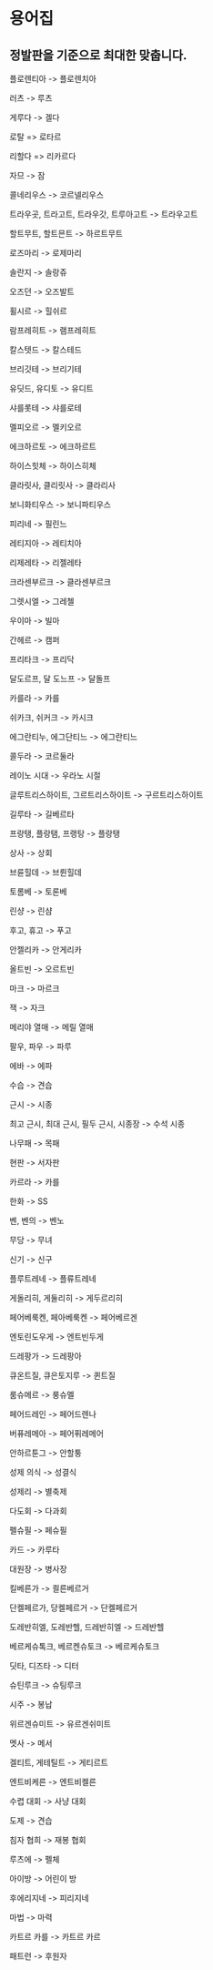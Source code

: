 # 용어집

## 정발판을 기준으로 최대한 맞춥니다. 

플로렌티아 -> 플로렌치아 

러츠 -> 루츠

게루다 -> 겔다

로탈 => 로타르

리할다 => 리카르다

자므 -> 잠

콜네리우스 -> 코르넬리우스

트라우곳, 트라고트, 트라우갓, 트루아고트 -> 트라우고트

할트무트, 할트믄트 -> 하르트무트

로즈마리 -> 로제마리

솔란지 -> 솔랑쥬

오즈던 -> 오즈발트

휠시르 -> 힐쉬르

람프레히트 -> 램프레히트

칼스텟드 -> 칼스테드 

브리깃테 -> 브리기테

유딧드, 유디토 -> 유디트

샤를롯테 -> 샤를로테

멜피오르 -> 멜키오르

에크하르토 -> 에크하르트

하이스힛체 -> 하이스히체

클라릿사, 클리릿사 -> 클라리사

보니화티우스 -> 보니파티우스

피리네 -> 필린느

레티지아 -> 레티치아

리제레타 -> 리젤레타

크라센부르크 -> 클라센부르크

그렛시엘 -> 그레첼

우이마 -> 빌마

간헤르 -> 캠퍼

프리타크 -> 프리닥

달도르프, 달 도느프 -> 달돌프 

카를라 -> 카를

쉬카크, 쉬커크 -> 카시크

에그란티누, 에그단티느 -> 에그란티느

콜두라 -> 코르둘라

레이노 시대 -> 우라노 시절

글루트리스하이트, 그르트리스하이트 -> 구르트리스하이트

길루타 -> 길베르타 

프랑탱, 플랑탬, 프랭탕 -> 플랑탱

상사 -> 상회

브륜힐데 -> 브륀힐데

토롬베 -> 토론베

린샹 -> 린샴

후고, 휴고 -> 푸고

안젤리카 -> 안게리카

올트빈 -> 오르트빈

마크 -> 마르크

잭 -> 자크

메리야 열매 -> 메릴 열매

팔우, 파우 -> 파루

에바 -> 에파

수습 -> 견습

근시 -> 시종

최고 근시, 최대 근시, 필두 근시, 시종장 -> 수석 시종

나무패 -> 목패 

현판 -> 서자판

카르라 -> 카를 

한화 -> SS

벤, 벤의 -> 벤노

무당 -> 무녀

신기 -> 신구

플루트레네 -> 플류트레네

게돌리히, 게둘리히 -> 게두르리히

페어베룩켄, 페아베룩켄 -> 페어베르겐

엔토린도우게 -> 엔트빈두게

드레팡가 -> 드레팡아

큐온트질, 큐은토지루 -> 퀸트질

룸슈메르 -> 룽슈멜

페어드레인 -> 페어드렌나

버퓨레메아 -> 페어퓌레메어

안하르툰그 -> 안할퉁

성제 의식 -> 성결식

성제리 -> 별축제

다도회 -> 다과회

펠슈필 -> 페슈필 

카드 -> 카루타

대원장 -> 병사장

킬베른가 -> 쾰른베르거

단켈페르가, 당켈페르거 -> 단켈페르거

도레반히엘, 도레반헬, 드레반히엘 -> 드레반헬

베르케슈톡크, 베르켄슈토크 -> 베르케슈토크

딧타, 디즈타 -> 디터

슈틴루크 -> 슈팅루크

시주 -> 봉납

위르겐슈미트 -> 유르겐쉬미트

멧사 -> 메서

겔티트, 게테틸트 -> 게티르트

엔트비케른 -> 엔트비켈른

수렵 대회 -> 사냥 대회

도제 -> 견습

침자 협희 -> 재봉 협회

루츠에 -> 펠체

아이방 -> 어린이 방

후에리지네 -> 피리지네

마법 -> 마력

카트르 카를 -> 카트르 카르

패트런 -> 후원자